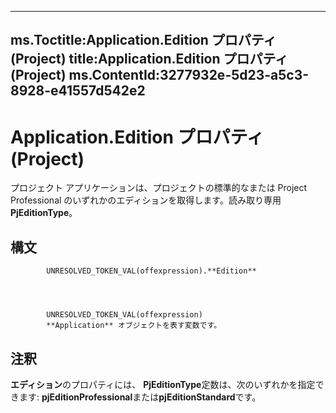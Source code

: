

---
ms.Toctitle:Application.Edition プロパティ (Project)
title:Application.Edition プロパティ (Project)
ms.ContentId:3277932e-5d23-a5c3-8928-e41557d542e2
---
# Application.Edition プロパティ (Project)




プロジェクト アプリケーションは、プロジェクトの標準的なまたは Project Professional のいずれかのエディションを取得します。読み取り専用**PjEditionType**。

## 構文

            UNRESOLVED_TOKEN_VAL(offexpression).**Edition**




            UNRESOLVED_TOKEN_VAL(offexpression)
            **Application** オブジェクトを表す変数です。



## 注釈
**エディション**のプロパティには、 **PjEditionType**定数は、次のいずれかを指定できます: **pjEditionProfessional**または**pjEditionStandard**です。




